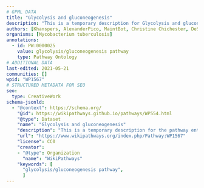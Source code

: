 ```yaml
---
# GPML DATA
title: "Glycolysis and gluconeogenesis"
description: "This is a temporary description for Glycolysis and gluconeogenesis"
authors: [Khanspers, AlexanderPico, MaintBot, Christine Chichester, DeSl, Eweitz]
organisms: [Mycobacterium tuberculosis]
annotations:
  - id: PW:0000025
    value: glycolysis/gluconeogenesis pathway
    type: Pathway Ontology
# ADDITIONAL DATA
last-edited: 2021-05-21
communities: []
wpid: "WP1567"
# STRUCTURED METADATA FOR SEO
seo:
  type: CreativeWork
schema-jsonld:
  - "@context": https://schema.org/
    "@id": https://wikipathways.github.io/pathways/WP554.html
    "@type": Dataset
    "name": "Glycolysis and gluconeogenesis"
    "description": "This is a temporary description for the pathway entitled: Glycolysis and gluconeogenesis"
    "url": "https://www.wikipathways.org/index.php/Pathway:WP1567"
    "license": CC0
    "creator":
    - "@type": Organization
      "name": "WikiPathways"
    "keywords": [
      "glycolysis/gluconeogenesis pathway",
      ]
---
```

